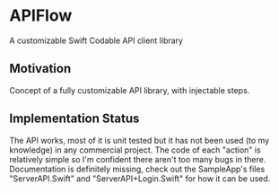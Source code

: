 # APIFlow
A customizable Swift Codable API client library

## Motivation
Concept of a fully customizable API library, with injectable steps.

## Implementation Status
The API works, most of it is unit tested but it has not been used (to my knowledge) in any commercial project.  The code of each "action" is relatively simple so I'm confident there aren't too many bugs in there.  Documentation is definitely missing, check out the SampleApp's files "ServerAPI.Swift" and "ServerAPI+Login.Swift" for how it can be used.
